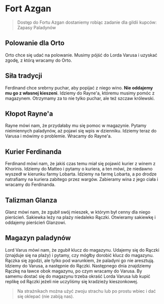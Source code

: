 # Fort Azgan

> Dostęp do Fortu Azgan dostaniemy robiąc zadanie dla gildii kupców: Zapasy Paladynów

## Polowanie dla Orto

Orto chce się udać na polowanie. Musimy pójść do Lorda Varusa i uzyskać zgodę, z którą wracamy do Orto.

## Siła tradycji

Ferdinand chce srebrny puchar, aby popijać z niego wino. **Nie oddajemy mu go z własnej kieszeni**. Idziemy do Rayne'a, któremu musimy pomóc z magazynem. Otrzymamy za to nie tylko puchar, ale też szczaw królewski.

## Kłopot Rayne'a

Rayne mówi nam, że przydałaby mu się pomoc w magazynie. Pytamy nieimiennych paladynów, aż pojawi się wpis w dzienniku. Idziemy teraz do Varusa i mówimy o problemie. Wracamy do Rayne'a.

## Kurier Ferdinanda

Ferdinand mówi nam, że jakiś czas temu miał się pojawić kurier z winem z Khorinis. Idziemy do Matteo i pytamy o kuriera, a ten mówi, że niedawno wyszedł w kierunku farmy Lobarta. Idziemy na farmę Lobarta, a po drodze natrafiamy na kuriera zabitego przez wargów. Zabieramy wina z jego ciała i wracamy do Ferdinanda.

## Talizman Glanza

Glanz mówi nam, że zgubił swój mieszek, w którym był cenny dla niego pierścień. Sakiewka leży na plaży niedaleko Rączki. Otwieramy sakiewkę i oddajemy pierścień Glanzowi.

## Magazyn paladynów

Lord Varus mówi nam, że zgubił klucz do magazynu. Udajemy się do Rączki (znajduje się na plaży) i pytamy, czy mógłby dorobić klucz do magazynu. Rączka się zgodzi, ale tylko pod warunkiem, że paladyni go nie aresztują. Idziemy do Varusa, a następnie do Rączki. Następnego dnia znajdziemy Rączkę na ławce obok magazynu, po czym wracamy do Varusa. By samemu dostać się do magazynu trzeba okraść Lorda Varusa lub kupić replikę od Rączki jeżeli nie uczyliśmy się kradzieży kieszonkowej.
> Na strażnikach można użyć zwoju strachu lub po prostu wbiec i dać się oklepać (nie zabiją nas).
